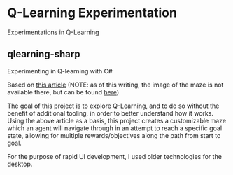 # Q-Learning Experimentation #
Experimentations in Q-Learning

## qlearning-sharp
Experimenting in Q-learning with C#

Based on [this article](https://docs.microsoft.com/en-us/archive/msdn-magazine/2018/august/test-run-introduction-to-q-learning-using-csharp) (NOTE: as of this writing, the image of the maze is not available there, but can be found [here](https://jamesmccaffrey.wordpress.com/2018/08/06/q-learning-using-c/))

The goal of this project is to explore Q-Learning, and to do so without the benefit of additional tooling, in order to better understand how it works.  Using the above article as a basis, this project creates a customizable maze which an agent will navigate through in an attempt to reach a specific goal state, allowing for multiple rewards/objectives along the path from start to goal.

For the purpose of rapid UI development, I used older technologies for the desktop.
